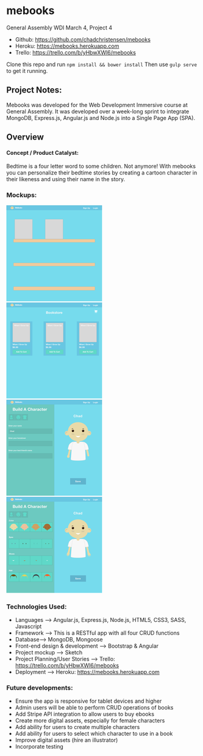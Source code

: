 # mebooks

General Assembly WDI March 4, Project 4

- Github: https://github.com/chadchristensen/mebooks
- Heroku: https://mebooks.herokuapp.com
- Trello: https://trello.com/b/yHbwXWl6/mebooks

Clone this repo and run `npm install && bower install` Then use `gulp serve` to get it running.

## Project Notes:

Mebooks was developed for the Web Development Immersive course at General Assembly. It was developed over a week-long sprint to integrate MongoDB, Express.js, Angular.js and Node.js into a Single Page App (SPA).

## Overview
#### Concept / Product Catalyst:

Bedtime is a four letter word to some children.  Not anymore!  With mebooks you can personalize their bedtime stories by creating a cartoon character in their likeness and using their name in the story.

### Mockups:
![Library](https://github.com/chadchristensen/mebooks/blob/master/client/assets/images/Library.png)
![Store](https://github.com/chadchristensen/mebooks/blob/master/client/assets/images/Store.png)
![Build A Character - Info](https://github.com/chadchristensen/mebooks/blob/master/client/assets/images/Build%20a%20Character%20-%20Info.png)
![Build A Character - Body](https://github.com/chadchristensen/mebooks/blob/master/client/assets/images/Build%20a%20Character%20-%20Body.png)

### Technologies Used:

- Languages --> Angular.js, Express.js, Node.js, HTML5, CSS3, SASS, Javascript
- Framework --> This is a RESTful app with all four CRUD functions
- Database--> MongoDB, Mongoose
- Front-end design & development --> Bootstrap & Angular
- Project mockup --> Sketch
- Project Planning/User Stories --> Trello: https://trello.com/b/yHbwXWl6/mebooks 
- Deployment --> Heroku: https://mebooks.herokuapp.com

### Future developments:

- Ensure the app is responsive for tablet devices and higher
- Admin users will be able to perform CRUD operations of books
- Add Stripe API integration to allow users to buy ebooks
- Create more digital assets, especially for female characters
- Add ability for users to create multiple characters
- Add ability for users to select which character to use in a book
- Improve digital assets (hire an illustrator)
- Incorporate testing

